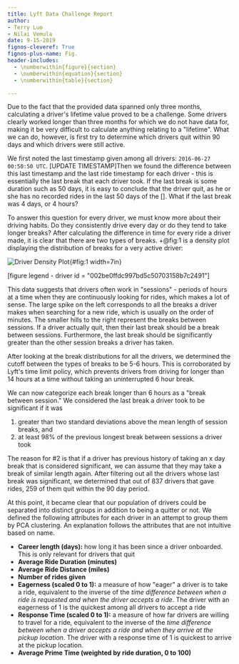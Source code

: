 ```yaml
---
title: Lyft Data Challenge Report
author:
- Terry Luo
- Nilai Vemula
date: 9-15-2019
fignos-cleveref: True
fignos-plus-name: Fig.
header-includes:
  - \numberwithin{figure}{section}
  - \numberwithin{equation}{section}
  - \numberwithin{table}{section}

---
```


Due to the fact that the provided data spanned only three months, calculating a driver's lifetime value proved to be a challenge. Some drivers clearly worked longer than three months for which we do not have data for, making it be very difficult to calculate anything relating to a "lifetime". What we can do, however, is first try to determine which drivers quit within 90 days and which drivers were still active.

We first noted the last timestamp given among all drivers: `2016-06-27 00:50:50 UTC`. [UPDATE TIMESTAMP]Then we found the difference between this last timestamp and the last ride timestamp for each driver - this is essentially the last break that each driver took. If the last break is some duration such as 50 days, it is easy to conclude that the driver quit, as he or she has no recorded rides in the last 50 days of the []. What if the last break was 4 days, or 4 hours?

To answer this question for every driver, we must know more about their driving habits. Do they consistently drive every day or do they tend to take longer breaks? After calculating the difference in time for every ride a driver made, it is clear that there are two types of breaks. +@fig:1 is a density plot displaying the distribution of breaks for a very active driver: 

![Driver Density Plot](C:/Users/luote/Documents/Projects/Lyft_Data_Challenge/plots/first_driver_density.png){#fig:1 width=7in}

[figure legend - driver id = "002be0ffdc997bd5c50703158b7c2491"]

This data suggests that drivers often work in "sessions" - periods of hours at a time when they are continuously looking for rides, which makes a lot of sense. The large spike on the left corresponds to all the breaks a driver makes when searching for a new ride, which is usually on the order of minutes. The smaller hills to the right represent the breaks between sessions. If a driver actually quit, then their last break should be a break between sessions. Furthermore, the last break should be significantly greater than the other session breaks a driver has taken. 

After looking at the break distributions for all the drivers, we determined the cutoff between the types of breaks to be 5-6 hours. This is corroborated by Lyft's time limit policy, which prevents drivers from driving for longer than 14 hours at a time without taking an uninterrupted 6 hour break. 

We can now categorize each break longer than 6 hours as a "break between session." We considered the last break a driver took to be significant if it was 

1. greater than two standard deviations above the mean length of session breaks, and
2. at least 98% of the previous longest break between sessions a driver took

The reason for #2 is that if a driver has previous history of taking an x day break that is considered significant, we can assume that they may take a break of similar length again. After filtering out all the drivers whose last break was significant, we determined that out of 837 drivers that gave rides, 259 of them quit within the 90 day period.



At this point, it became clear that our population of drivers could be separated into distinct groups in addition to being a quitter or not. We defined the following attributes for each driver in an attempt to group them by PCA clustering. An explanation follows the attributes that are not intuitive based on name.

- **Career length (days):** how long it has been since a driver onboarded. This is only relevant for drivers that quit
- **Average Ride Duration (minutes)**
- **Average Ride Distance (miles)**
- **Number of rides given**
- **Eagerness (scaled 0 to 1):** a measure of how "eager" a driver is to take a ride, equivalent to the inverse of the *time* *difference between when a ride is requested and when the driver accepts a ride*. The driver with an eagerness of 1 is the quickest among all drivers to accept a ride
- **Response Time (scaled 0 to 1):** a measure of how far drivers are willing to travel for a ride, equivalent to the inverse of the *time difference between when a driver accepts a ride and when they arrive at the pickup location*. The driver with a response time of 1 is quickest to arrive at the pickup location.
- **Average Prime Time (weighted by ride duration, 0 to 100)**